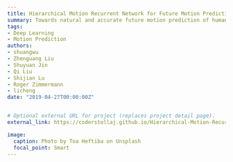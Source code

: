 ```yaml
---
title: Hierarchical Motion Recurrent Network for Future Motion Prediction of Humans and Animals
summary: Towards natural and accurate future motion prediction of humans and animals.
tags:
- Deep Learning
- Motion Prediction
authors:
- shuangwu
- Zhenguang Liu
- Shuyuan Jin
- Qi Liu
- Shijian Lu
- Roger Zimmermann
- licheng
date: "2019-04-27T00:00:00Z"


# Optional external URL for project (replaces project detail page).
external_link: https://coderstellaj.github.io/Hierarchical-Motion-Recurrent-Network-Website/

image:
  caption: Photo by Toa Heftiba on Unsplash
  focal_point: Smart
---
```

